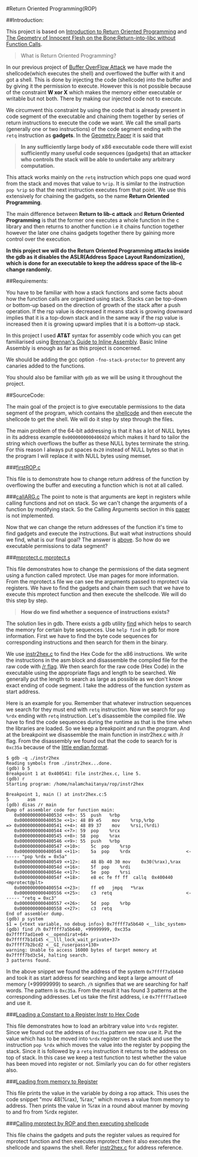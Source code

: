 #Return Oriented Programming(ROP)

##Introduction:

This project is based on [Introduction to Return Oriented Programming](http://codearcana.com/posts/2013/05/28/introduction-to-return-oriented-programming-rop.html) and [The Geometry of Innocent Flesh on the Bone:Return-into-libc without Function Calls](https://cseweb.ucsd.edu/~hovav/dist/geometry.pdf).

>What is Return Oriented Programming?

In our previous project of [Buffer OverFlow Attack](../BOFA) we have made the shellcode(which executes the shell) and overflowed the buffer with it and got a shell. This is done by injecting the code (shellcode) into the buffer and by giving it the permission to execute. However this is not possible because of the constraint **W xor X** which makes the memory either executable or writable but not both. There by making our injected code not to execute.

We circumvent this constraint by using the code that is already present in code segment of the executable and chaining them together by series of return instructions to execute the code we want. We call the small parts (generally one or two instructions) of the code segment ending with the ```retq``` instruction as **gadgets**. In the [Geometry Paper](https://cseweb.ucsd.edu/~hovav/dist/geometry.pdf) it is said that

>**In any sufficiently large body of x86 executable code there will exist sufficiently many useful code sequences (gadgets) that an attacker who controls the stack will be able to undertake any arbitrary computation.**

This attack works mainly on the ```retq``` instruction which pops one quad word from the stack and moves that value to ```%rip```. It is similar to the instruction ```pop %rip``` so that the next instruction executes from that point. We use this extensively for chaining the gadgets, so the name **Return Oriented Programming**.

The main difference between **Return to lib-c attack** and **Return Oriented Programming** is that the former one executes a whole function in the c library and then returns to another function i.e it chains function together however the later one chains gadgets together there by gaining more control over the execution.

**In this project we will do the Return Oriented Programming attacks inside the gdb as it disables the ASLR(Address Space Layout Randomization), which is done for an executable to keep the address space of the lib-c change randomly.**

##Requirements:

 You have to be familiar with how a stack functions and some facts about how the function calls are organized using stack. Stacks can be top-down or bottom-up based on the direction of growth of the stack after a push operation. If the rsp value is decreased it means stack is growing downward implies that it is a top-down stack and in the same way if the rsp value is increased then it is growing upward implies that it is a bottom-up stack.

 In this project I used **AT&T** syntax for assembly code which you can get familiarised using [Brennan's Guide to Inline Assembly](http://www.delorie.com/djgpp/doc/brennan/brennan_att_inline_djgpp.html). Basic Inline Assembly is enough as far as this project is concerned.

 We should be adding the gcc option ```-fno-stack-protector``` to prevent any canaries added to the functions.

 You should also be familiar with ```gdb``` as we will be using it throughout the project.

##SourceCode:

The main goal of the project is to give executable permissions to the data segment of the program, which contains the [shellcode](https://github.com/nvsskchaitanya/BOFA#shellcodec) and then execute the shellcode to get the shell. We will do it step by step through the files.

The main problem of the 64-bit addressing is that it has a lot of NULL bytes in its address example ```0x000000000040602d``` which makes it hard to tailor the string which overflows the buffer as these NULL bytes terminate the string. For this reason I always put spaces ```0x20``` instead of NULL bytes so that in the program I will replace it with NULL bytes using memset.

###[firstROP.c](./firstROP.c)

This file is to demonstrate how to change return address of the function by overflowing the buffer and executing a function which is not at all called.

###[callARG.c](./callARG.c)
The point to note is that arguments are kept in registers while calling functions and not on stack. So we can't change the arguments of a function by modifying stack. So the Calling Arguments section in this [paper](http://codearcana.com/posts/2013/05/28/introduction-to-return-oriented-programming-rop.html) is not implemented.

Now that we can change the return addresses of the function it's time to find gadgets and execute the instructions. But wait what instructions should we find, what is our final goal? The answer is [above](https://github.com/nvsskchaitanya/ROP#sourcecode). So how do we executable permissions to data segment?

###[mprotect.c](./mprotect.c),[mprotect.s](./mprotect.s)

This file demonstrates how to change the permissions of the data segment using a function called mprotect. Use man pages for more information. From the mprotect.s file we can see the arguments passed to mprotect via registers. We have to find the gadgets and chain them such that we have to execute this mprotect function and then execute the shellcode. We will do this step by step.

>**How do we find whether a sequence of instructions exists?**

The solution lies in gdb. There exists a gdb utility [find](https://sourceware.org/gdb/onlinedocs/gdb/Searching-Memory.html) which helps to search the memory for certain byte sequences. Use ```help find``` in gdb for more information. First we have to find the byte code sequences for corresponding instructions and then search for them in the binary.

We use [instr2hex.c](./instr2hex.c) to find the Hex Code for the x86 instructions. We write the instructions in the asm block and disassemble the compiled file for the raw code with [/r flag](https://sourceware.org/gdb/onlinedocs/gdb/Machine-Code.html). We then search for the raw code (Hex Code) in the executable using the appropriate flags and length to be searched. We generally put the length to search as large as possible as we don't know exact ending of code segment. I take the address of the function *system* as start address.

Here is an example for you. Remember that whatever instruction sequences we search for they must end with ```retq``` instruction. Now we search for ```pop %rdx``` ending with ```retq``` instruction. Let's disassemble the compiled file. We have to find the code sequences during the runtime as that is the time when the libraries are loaded. So we keep a breakpoint and run the program. And at the breakpoint we disassemble the main function in instr2hex.c with /r flag. From the disassembly we found out that the code to search for is ```0xc35a``` because of the [little endian format](https://en.wikipedia.org/wiki/Endianness).

```
$ gdb -q ./instr2hex
Reading symbols from ./instr2hex...done.
(gdb) b 5
Breakpoint 1 at 0x400541: file instr2hex.c, line 5.
(gdb) r
Starting program: /home/nalamchaitanya/rop/instr2hex

Breakpoint 1, main () at instr2hex.c:5
5		asm
(gdb) disas /r main
Dump of assembler code for function main:
   0x000000000040053d <+0>:	55	push   %rbp
   0x000000000040053e <+1>:	48 89 e5	mov    %rsp,%rbp
=> 0x0000000000400541 <+4>:	48 89 37	mov    %rsi,(%rdi)
   0x0000000000400544 <+7>:	59	pop    %rcx
   0x0000000000400545 <+8>:	58	pop    %rax
   0x0000000000400546 <+9>:	55	push   %rbp
   0x0000000000400547 <+10>:	5c	pop    %rsp
   0x0000000000400548 <+11>:	5a	pop    %rdx                     <------ "pop %rdx = 0x5a"
   0x0000000000400549 <+12>:	48 8b 40 30	mov    0x30(%rax),%rax
   0x000000000040054d <+16>:	5f	pop    %rdi
   0x000000000040054e <+17>:	5e	pop    %rsi
   0x000000000040054f <+18>:	e8 ec fe ff ff	callq  0x400440 <mprotect@plt>
   0x0000000000400554 <+23>:	ff e0	jmpq   *%rax
   0x0000000000400556 <+25>:	c3	retq                            <------ "retq = 0xc3"
   0x0000000000400557 <+26>:	5d	pop    %rbp
   0x0000000000400558 <+27>:	c3	retq
End of assembler dump.
(gdb) p system
$1 = {<text variable, no debug info>} 0x7ffff7a5b640 <__libc_system>
(gdb) find /h 0x7ffff7a5b640, +99999999, 0xc35a
0x7ffff7ad1ee0 <__opendirat+64>
0x7ffff7b1d145 <__lll_lock_wait_private+37>
0x7ffff7b2bcd2 <__GI_ruserpass+130>
warning: Unable to access 16000 bytes of target memory at 0x7ffff7bd3c54, halting search.
3 patterns found.
```

In the above snippet we found the address of the system ```0x7ffff7a5b640``` and took it as start address for searching and kept a large amount of memory (+99999999) to search. ```/h``` signifies that we are searching for half words. The pattern is ```0xc35a```. From the result it has found 3 patterns at the corresponding addresses. Let us take the first address, i.e ```0x7ffff7ad1ee0``` and use it.

###[Loading a Constant to a Register](./rop1.c),[Instr to Hex Code](./instr2hex.c)

This file demonstrates how to load an arbitrary value into ```%rdx``` register. Since we found out the address of ```0xc35a``` pattern we now use it. Put the value which has to be moved into ```%rdx``` register on the stack and use the instruction ```pop %rdx``` which moves the value into the register by popping the stack. Since it is followed by a ```retq``` instruction it returns to the address on top of stack. In this case we keep a test function to test whether the value has been moved into register or not. Similarly you can do for other registers also.

###[Loading from memory to Register](./rop2.c)

This file prints the value in the variable by doing a rop attack. This uses the code snippet "mov 48(%rax), %rax;" which moves a value from memory to address. Then prints the value in %rax in a round about manner by moving to and fro from %rdx register.

###[Calling mprotect by ROP and then executing shellcode](./rop3.c)

This file chains the gadgets and puts the register values as required for mprotect function and then executes mprotect then it also executes the shellcode and spawns the shell. Refer [instr2hex.c](./instr2hex.c) for address reference.
